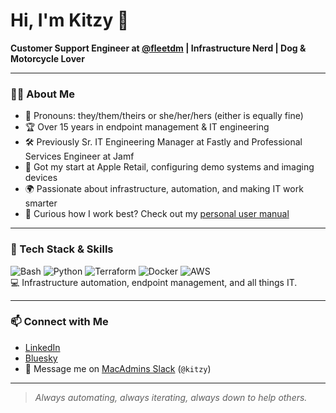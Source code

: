 # Hi, I'm Kitzy 👋

**Customer Support Engineer at [@fleetdm](https://github.com/fleetdm) | Infrastructure Nerd | Dog & Motorcycle Lover**

---

### 👨‍💻 About Me

- 👤 Pronouns: they/them/theirs or she/her/hers (either is equally fine)
- 🏆 Over 15 years in endpoint management & IT engineering
- 🛠️ Previously Sr. IT Engineering Manager at Fastly and Professional Services Engineer at Jamf
- 🍏 Got my start at Apple Retail, configuring demo systems and imaging devices
- 🌍 Passionate about infrastructure, automation, and making IT work smarter
- 📖 Curious how I work best? Check out my [personal user manual](./USERMANUAL.md)

---

### 🧰 Tech Stack & Skills

![Bash](https://img.shields.io/badge/Bash-4EAA25?style=flat&logo=gnubash&logoColor=white)
![Python](https://img.shields.io/badge/Python-3776AB?style=flat&logo=python&logoColor=white)
![Terraform](https://img.shields.io/badge/Terraform-7B42BC?style=flat&logo=terraform&logoColor=white)
![Docker](https://img.shields.io/badge/Docker-2496ED?style=flat&logo=docker&logoColor=white)
![AWS](https://img.shields.io/badge/AWS-232F3E?style=flat&logo=amazon-aws&logoColor=white)
<br>
💻 Infrastructure automation, endpoint management, and all things IT.

---

### 📫 Connect with Me

- [LinkedIn](https://linkedin.com/in/kitzy)
- [Bluesky](https://bsky.app/profile/kitzy.com)
- 💬 Message me on [MacAdmins Slack](https://www.macadmins.org/) (`@kitzy`)

---

> _Always automating, always iterating, always down to help others._
